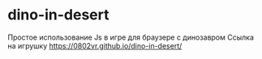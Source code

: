 # dino-in-desert
Простое использование Js в игре для браузере с динозавром
Ссылка на игрушку  https://0802vr.github.io/dino-in-desert/
